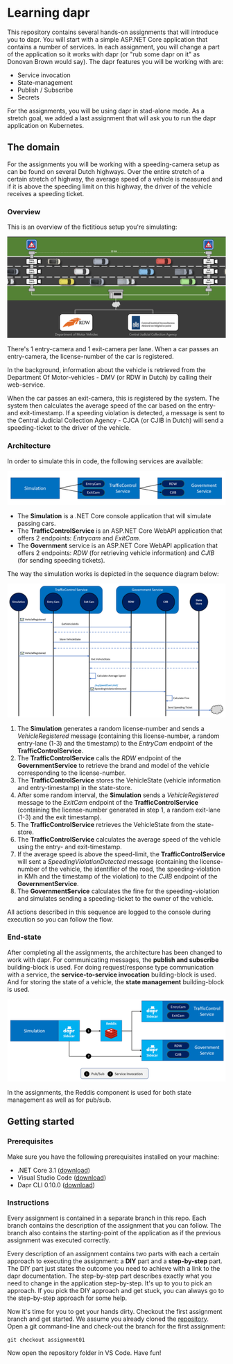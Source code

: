 # Learning dapr

This repository contains several hands-on assignments that will introduce you to dapr. You will start with a simple ASP.NET Core application that contains a number of services. In each assignment, you will change a part of the application so it works with dapr (or "rub some dapr on it" as Donovan Brown would say). The dapr features you will be working with are:

- Service invocation
- State-management
- Publish / Subscribe
- Secrets

For the assignments, you will be using dapr in stad-alone mode. As a stretch goal, we added a last assignment that will ask you to run the dapr application on Kubernetes.

## The domain

For the assignments you will be working with a speeding-camera setup as can be found on several Dutch highways. Over the entire stretch of a certain stretch of highway, the average speed of a vehicle is measured and if it is above the speeding limit on this highway, the driver of the vehicle receives a speeding ticket.

### Overview

This is an overview of the fictitious setup you're simulating:

![](img/speed-trap-overview.png)

There's 1 entry-camera and 1 exit-camera per lane. When a car passes an entry-camera, the license-number of the car is registered.

In the background, information about the vehicle  is retrieved from the Department Of Motor-vehicles - DMV (or RDW in Dutch) by calling their web-service.

When the car passes an exit-camera, this is registered by the system. The system then calculates the average speed of the car based on the entry- and exit-timestamp. If a speeding violation is detected, a message is sent to the Central Judicial Collection Agency - CJCA (or CJIB in Dutch) will send a speeding-ticket to the driver of the vehicle.

### Architecture

In order to simulate this in code, the following services are available:

![](img/services.png)

- The **Simulation** is a .NET Core console application that will simulate passing cars.
- The **TrafficControlService** is an ASP.NET Core WebAPI application that offers 2 endpoints: *Entrycam* and *ExitCam*.
- The **Government** service is an ASP.NET Core WebAPI application that offers 2 endpoints: *RDW* (for retrieving vehicle information) and *CJIB* (for sending speeding tickets).

The way the simulation works is depicted in the sequence diagram below:

![](img/sequence.png)

1. The **Simulation** generates a random license-number and sends a *VehicleRegistered* message (containing this license-number, a random entry-lane (1-3) and the timestamp) to the *EntryCam* endpoint of the **TrafficControlService**.
2. The **TrafficControlService** calls the *RDW* endpoint of the **GovernmentService** to retrieve the brand and model of the vehicle corresponding to the license-number.
3. The **TrafficControlService** stores the VehicleState (vehicle information and entry-timestamp) in the state-store.
4. After some random interval, the **Simulation** sends a *VehicleRegistered* message to the *ExitCam* endpoint of the **TrafficControlService** (containing the license-number generated in step 1, a random exit-lane (1-3) and the exit timestamp).
5. The **TrafficControlService** retrieves the VehicleState from the state-store.
6. The **TrafficControlService** calculates the average speed of the vehicle using the entry- and exit-timestamp.
7. If the average speed is above the speed-limit, the **TrafficControlService** will sent a *SpeedingViolationDetected* message (containing the license-number of the vehicle, the identifier of the road, the speeding-violation in KMh and the timestamp of the violation) to the *CJIB* endpoint of the **GovernmentService**.
8. The **GovernmentService** calculates the fine for the speeding-violation and simulates sending a speeding-ticket to the owner of the vehicle.

All actions described in this sequence are logged to the console during execution so you can follow the flow.

### End-state

After completing all the assignments, the architecture has been changed to work with dapr. For communicating messages, the **publish and subscribe** building-block is used. For doing request/response type communication with a service, the  **service-to-service invocation** building-block is used. And for storing the state of a vehicle, the **state management** building-block is used.

![](img/dapr-setup.png)

In the assignments, the Reddis component is used for both state management as well as for pub/sub.



## Getting started

### Prerequisites

Make sure you have the following prerequisites installed on your machine:

- .NET Core 3.1 ([download](https://dotnet.microsoft.com/download/dotnet-core/3.1))
- Visual Studio Code ([download](https://code.visualstudio.com/download))
- Dapr CLI 0.10.0 ([download](https://github.com/dapr/cli/releases/tag/v0.10.0))

### Instructions

Every assignment is contained in a separate branch in this repo. Each branch contains the description of the assignment that you can follow. The branch also contains the starting-point of the application as if the previous assignment was executed correctly.

Every description of an assignment contains two parts with each a certain approach to executing the assignment: a **DIY** part and a **step-by-step** part. The DIY part just states the outcome you need to achieve with a link to the dapr documentation. The step-by-step part describes exactly what you need to change in the application step-by-step. It's up to you to pick an approach. If you pick the DIY approach and get stuck, you can always go to the step-by-step approach for some help.

Now it's time for you to get your hands dirty. Checkout the first assignment branch and get started. We assume you already cloned the [repository](https://github.com/edwinvw/dapr-hands-on). Open a git command-line and check-out the branch for the first assignment:

```
git checkout assignment01
```

Now open the repository folder in VS Code. Have fun!